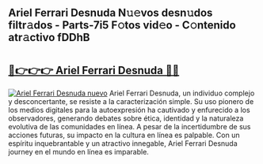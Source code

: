 ## Ariel Ferrari Desnuda N𝚞𝚎vos desn𝚞dos filtr𝚊dos - Parts-7i5 F𝚘tos vid𝚎o - C𝚘ntenido atr𝚊ctivo fDDhB

# <h2><a href="http://mbdwlgj.tromn.icu/?c=Ariel+Ferrari+Desnuda">🔗👉👉👉 Ariel Ferrari Desnuda 🔗🔗</a></h2>

[![Ariel Ferrari Desnuda nuevo](https://i.imgur.com/pEAQMta.gif)](http://mbdwlgj.tromn.icu/?c=Ariel+Ferrari+Desnuda)
Ariel Ferrari Desnuda, un individuo complejo y desconcertante, se resiste a la caracterización simple. Su uso pionero de los medios digitales para la autoexpresión ha cautivado y enfurecido a los observadores, generando debates sobre ética, identidad y la naturaleza evolutiva de las comunidades en línea. A pesar de la incertidumbre de sus acciones futuras, su impacto en la cultura en línea es palpable. Con un espíritu inquebrantable y un atractivo innegable, Ariel Ferrari Desnuda journey en el mundo en línea es imparable.
